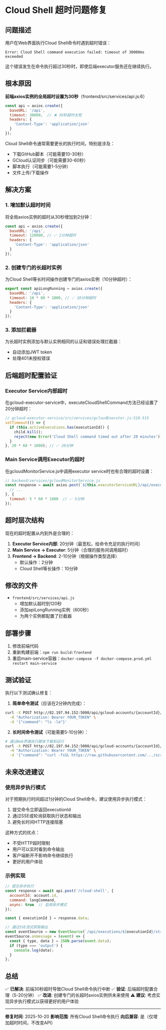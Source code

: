 # Cloud Shell 超时问题修复

## 问题描述

用户在Web界面执行Cloud Shell命令时遇到超时错误：

```
Error: Cloud Shell command execution failed: timeout of 30000ms exceeded
```

这个错误发生在命令执行超过30秒时，即使后端executor服务还在继续执行。

## 根本原因

**前端axios实例的全局超时设置为30秒**（frontend/src/services/api.js:6）

```javascript
const api = axios.create({
  baseURL: '/api',
  timeout: 30000,  // ❌ 30秒超时太短
  headers: {
    'Content-Type': 'application/json'
  }
});
```

Cloud Shell命令通常需要更长的执行时间，特别是涉及：
- 下载GitHub脚本（可能需要10-30秒）
- GCloud认证同步（可能需要30-60秒）
- 脚本执行（可能需要1-5分钟）
- 文件上传/下载操作

## 解决方案

### 1. 增加默认超时时间

将全局axios实例的超时从30秒增加到2分钟：

```javascript
const api = axios.create({
  baseURL: '/api',
  timeout: 120000, // ✅ 2分钟超时
  headers: {
    'Content-Type': 'application/json'
  }
});
```

### 2. 创建专门的长超时实例

为Cloud Shell等长时间操作创建专门的axios实例（10分钟超时）：

```javascript
export const apiLongRunning = axios.create({
  baseURL: '/api',
  timeout: 10 * 60 * 1000, // ✅ 10分钟超时
  headers: {
    'Content-Type': 'application/json'
  }
});
```

### 3. 添加拦截器

为长超时实例添加与默认实例相同的认证和错误处理拦截器：
- 自动添加JWT token
- 处理401未授权错误

## 后端超时配置验证

### Executor Service内部超时

在gcloud-executor-service中，executeCloudShellCommand方法已经设置了20分钟超时：

```javascript
// gcloud-executor-service/src/services/gcloudExecutor.js:510-515
setTimeout(() => {
  if (this.activeExecutions.has(executionId)) {
    child.kill();
    reject(new Error('Cloud Shell command timed out after 20 minutes'));
  }
}, 20 * 60 * 1000); // ✅ 20分钟
```

### Main Service调用Executor的超时

在gcloudMonitorService.js中调用executor service时也有合理的超时设置：

```javascript
// backend/services/gcloudMonitorService.js
const response = await axios.post(`${this.executorServiceURL}/api/executions/cloud-shell`, {
  // ...
}, {
  timeout: 5 * 60 * 1000  // ✅ 5分钟
});
```

## 超时层次结构

现在的超时配置从内到外是合理的：

1. **Executor Service内部**: 20分钟（最宽松，给命令充足的执行时间）
2. **Main Service → Executor**: 5分钟（合理的服务间调用超时）
3. **Frontend → Backend**: 2-10分钟（根据操作类型选择）
   - 默认操作：2分钟
   - Cloud Shell等长操作：10分钟

## 修改的文件

- `frontend/src/services/api.js`
  - 增加默认超时到120秒
  - 添加apiLongRunning实例（600秒）
  - 为两个实例都配置了拦截器

## 部署步骤

1. 修改前端代码
2. 重新构建前端：`npm run build:frontend`
3. 重启main-service容器：`docker-compose -f docker-compose.prod.yml restart main-service`

## 测试验证

执行以下测试确认修复：

1. **简单命令测试**（应该在2分钟内完成）：
```bash
curl -X POST http://82.197.94.152:5000/api/gcloud-accounts/{accountId}/execute-cloud-shell \
  -H "Authorization: Bearer YOUR_TOKEN" \
  -d '{"command": "ls -la"}'
```

2. **长时间命令测试**（可能需要5-10分钟）：
```bash
# 通过Web界面执行脚本下载和运行
curl -X POST http://82.197.94.152:5000/api/gcloud-accounts/{accountId}/execute-cloud-shell \
  -H "Authorization: Bearer YOUR_TOKEN" \
  -d '{"command": "curl -fsSL https://raw.githubusercontent.com/.../script.sh | bash"}'
```

## 未来改进建议

### 使用异步执行模式

对于预期执行时间超过1分钟的Cloud Shell命令，建议使用异步执行模式：

1. 提交命令立即返回executionId
2. 通过SSE或轮询获取执行状态和输出
3. 避免长时间HTTP连接阻塞

这种方式的优点：
- 不受HTTP超时限制
- 用户可以实时看到命令输出
- 客户端断开不影响命令继续执行
- 更好的用户体验

### 示例实现

```javascript
// 提交异步执行
const response = await api.post('/cloud-shell', {
  accountId: account.id,
  command: longCommand,
  async: true  // 启用异步模式
});

const { executionId } = response.data;

// 通过SSE流式获取输出
const eventSource = new EventSource(`/api/executions/${executionId}/stream`);
eventSource.onmessage = (event) => {
  const { type, data } = JSON.parse(event.data);
  if (type === 'output') {
    console.log(data);
  }
};
```

## 总结

✅ **已解决**: 前端30秒超时导致Cloud Shell命令执行中断
✅ **验证**: 后端超时配置合理（5-20分钟）
✅ **改进**: 创建专门的长超时axios实例供未来使用
⚠️ **建议**: 考虑实现异步执行模式以获得更好的用户体验

---

**修复时间**: 2025-10-20
**影响范围**: 所有Cloud Shell命令执行
**向后兼容**: 是（仅增加超时时间，不改变API）
